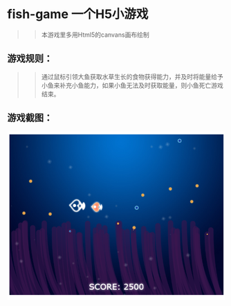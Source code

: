# fish-game 一个H5小游戏
>>本游戏里多用Html5的canvans画布绘制
## 游戏规则：
>>通过鼠标引领大鱼获取水草生长的食物获得能力，并及时将能量给予小鱼来补充小鱼能力，如果小鱼无法及时获取能量，则小鱼死亡游戏结束。 
## 游戏截图：
![](https://github.com/cncyan/fish-game/blob/master/fish-game.png)
